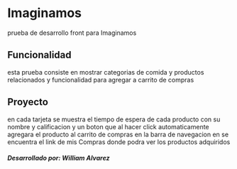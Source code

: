 # Imaginamos
prueba de desarrollo front para Imaginamos

## Funcionalidad

esta prueba consiste en mostrar categorias de comida y productos relacionados 
y funcionalidad para agregar a carrito de compras

## Proyecto 

en cada tarjeta se muestra el tiempo de espera de cada producto con su nombre y calificacion 
y un boton que al hacer click automaticamente agregara el producto al carrito de compras 
en la barra de navegacion en se encuentra el link de mis Compras donde podra ver los productos adquiridos



##### Desarrollado por: William Alvarez
